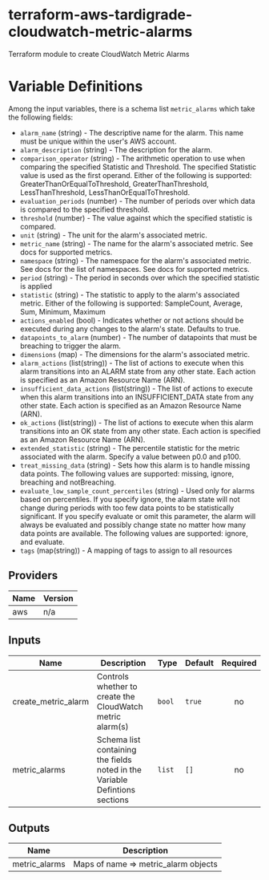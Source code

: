 # terraform-aws-tardigrade-cloudwatch-metric-alarms

Terraform module to create CloudWatch Metric Alarms

# Variable Definitions

Among the input variables, there is a schema list `metric_alarms` which take the following fields:
* `alarm_name` (string) - The descriptive name for the alarm. This name must be unique within the user's AWS account.
* `alarm_description` (string) - The description for the alarm.
* `comparison_operator` (string) - The arithmetic operation to use when comparing the specified Statistic and Threshold. The specified Statistic value is used as the first operand. Either of the following is supported: GreaterThanOrEqualToThreshold, GreaterThanThreshold, LessThanThreshold, LessThanOrEqualToThreshold.
* `evaluation_periods` (number) - The number of periods over which data is compared to the specified threshold.
* `threshold` (number) - The value against which the specified statistic is compared.
* `unit` (string) - The unit for the alarm's associated metric.
* `metric_name` (string) - The name for the alarm's associated metric. See docs for supported metrics.
* `namespace` (string) - The namespace for the alarm's associated metric. See docs for the list of namespaces. See docs for supported metrics.
* `period` (string) - The period in seconds over which the specified statistic is applied
* `statistic` (string) - The statistic to apply to the alarm's associated metric. Either of the following is supported: SampleCount, Average, Sum, Minimum, Maximum
* `actions_enabled` (bool) - Indicates whether or not actions should be executed during any changes to the alarm's state. Defaults to true.
* `datapoints_to_alarm` (number) -  The number of datapoints that must be breaching to trigger the alarm.
* `dimensions` (map) - The dimensions for the alarm's associated metric.
* `alarm_actions` (list(string)) - The list of actions to execute when this alarm transitions into an ALARM state from any other state. Each action is specified as an Amazon Resource Name (ARN).
* `insufficient_data_actions` (list(string)) - The list of actions to execute when this alarm transitions into an INSUFFICIENT_DATA state from any other state. Each action is specified as an Amazon Resource Name (ARN).
* `ok_actions` (list(string)) - The list of actions to execute when this alarm transitions into an OK state from any other state. Each action is specified as an Amazon Resource Name (ARN).
* `extended_statistic` (string) - The percentile statistic for the metric associated with the alarm. Specify a value between p0.0 and p100.
* `treat_missing_data` (string) - Sets how this alarm is to handle missing data points. The following values are supported: missing, ignore, breaching and notBreaching.
* `evaluate_low_sample_count_percentiles` (string) - Used only for alarms based on percentiles. If you specify ignore, the alarm state will not change during periods with too few data points to be statistically significant. If you specify evaluate or omit this parameter, the alarm will always be evaluated and possibly change state no matter how many data points are available. The following values are supported: ignore, and evaluate.
* `tags` (map(string)) - A mapping of tags to assign to all resources


<!-- BEGIN TFDOCS -->
## Providers

| Name | Version |
|------|---------|
| aws | n/a |

## Inputs

| Name | Description | Type | Default | Required |
|------|-------------|------|---------|:-----:|
| create\_metric\_alarm | Controls whether to create the CloudWatch metric alarm(s) | `bool` | `true` | no |
| metric\_alarms | Schema list containing the fields noted in the Variable Defintions sections | `list` | `[]` | no |

## Outputs

| Name | Description |
|------|-------------|
| metric\_alarms | Maps of name => metric\_alarm objects |

<!-- END TFDOCS -->
